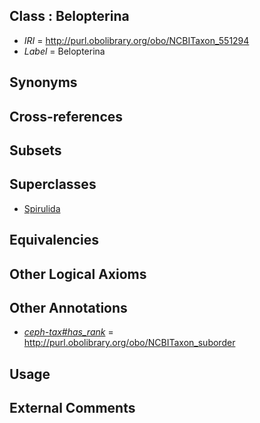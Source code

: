 
## Class : Belopterina

 * *IRI* = http://purl.obolibrary.org/obo/NCBITaxon_551294
 * *Label* = Belopterina

## Synonyms


## Cross-references


## Subsets


## Superclasses

 * [Spirulida](../../NCBITaxon/89/NCBITaxon_551289.md)

## Equivalencies


## Other Logical Axioms


## Other Annotations

 * *[ceph-tax#has_rank](../../ceph-tax#has/nk/ceph-tax#has_rank.md)* = http://purl.obolibrary.org/obo/NCBITaxon_suborder

## Usage


## External Comments

